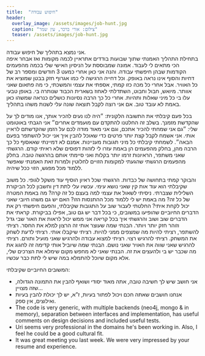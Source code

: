 ```yaml
---
title:  "חיפוש עבודה"
header:
  overlay_image: /assets/images/job-hunt.jpg
  caption: "צילום: אורי ברכר, עין שמר"
  teaser: /assets/images/job-hunt.jpg
---
```

<!--more-->
אני נמצא בתהליך של חיפוש עבודה.  
בתחילת התהליך האמנתי שתוך שבועות בודדים אתראיין לכמה מקומות ואז אבחר איפה הכי מתאים לי לעבוד.
אמונה שמבוססת על הניסיון האישי שלי בכמה מהפעמים הקודמות שבהן חיפשתי עבודה.
והנה אני כאן אחרי כמעט 3 חודשים ומספר רב של דחיות והסוף אינו נראה באופק.
וכל דחייה הרגישה לי כמו אגרוף חזק בבטן שמוציא את כל האוויר.
אבל אחרי כל מכה כזו קמתי, אספתי את עצמי והמשכתי, כי מה פתאום שאני אוותר.
מיואש, חבול וחבוט, השתדלתי לאחוז בשארית הכבוד שנותרה בי.
באופן טבעי עלו בי כל מיני שאלות ותהיות.
אחרי כל כך הרבה נסיונות כושלים כנראה שמשהו כאן באמת לא עובד טוב.
אם אני רוצה לקבל תוצאה שונה עלי לשנות משהו בתהליך.

בכל פעם קיבלתי את התשובה הלקונית: ״היה לנו נעים להכיר אותך, אנו מודים לך על שהקדשת מזמנך.
בשלב זה החלטנו להתקדם עם מועמדים אחרים״ אני הגבתי באוטומט שלי: ״גם אני שמחתי להכיר אתכם, וגם אני מאוד מודה לכם על הזמן שהקדשתם לראיין אותי.
אני אשמח לקבל קצת יותר פרטים כדי שאוכל להבין איך אני יכול להשתפר בפעם הבאה״.
לשמחתי קיבלתי כל מיני תגובות מעניינות.
אמנם לא דמיינתי שאאסוף כל כך הרבה מהן, בחלק מהפעמים הן באמת עזרו לי לזהות דפוסים שלא ראיתי קודם.
הרגשתי שאני משתפר, הראיונות זרמו יותר בקלות ואני סיימתי אותם בהרגשה טובה.
בחלק מהפעמים הרגשתי שהגעתי למקומות הזויים לחלוטין ולמרות זאת האמנתי שאפשר ללמוד מכל מפגש, הזוי ככל שיהיה.

והבוקר קמתי בתחושה של כבדות.
הרגשתי שכל ראיון הוסיף עוד משקל לגופי.
כל משוב שקיבלתי הוא עוד אות קין שאני נושא עימי.
עכשיו עלי לתת דין וחשבון לכל הביקורת השלילית שצברתי.
ניסיתי לשאול את עצמי למה בעצם כל זה קרה? מה באמת המטרה של כל זה?
מה באמת יש לי ללמוד מכל ההתנסות הזו? האם יש גם משהו חיובי שאני יכול לקחת איתי?
החלטתי לעבור שוב על התגובות שקיבלתי, והפעם חיפשתי רק את הדברים החיוביים שהופיעו במשובים,
כי בכל דבר יש גם טוב, אפילו בביקורת.
קראתי את הדברים שוב ושוב והרגשתי איך בכל קריאה אני ממש יכול לראות את האור שבי גדל וזוהר חזק יותר ויותר.
הבנתי שמה שעוצר אותי זה הרצון למלא את החסר. רציתי להשתפר, רציתי להיות מה שמצפים ממני להיות.
רציתי שיקבלו אותי. רציתי לדעת לשחק את המשחק. רציתי להרגיש רצוי.
רציתי למצוא עבודה ולהרגיש שאני מועיל ותורם. רציתי להרגיש שאני שווה את האויר שאני נושם.
הבנתי שמה שיוביל אותי קדימה זה לחגוג את מה שכבר יש בי ולהעצים את זה.
הבנתי שאני לא מחפש מקום שימלא את הצרכים שלי, אלא מקום שיוכל להתמלא במה שיש לי לתת כבר עכשיו.

המשובים החיוביים שקיבלתי:

- אני חושב שיש לך חשיבה טובה, אתה מאוד יסודי ושואף להבין את התמונה הגדולה, שזה מצויין...
- אנחנו חושבים שאתה חכם ויכול לפתור בעיות, ז”א, יש לך יכולת להבין בעיות ואילוצים, אין ספק.
- The code is very generic, with multiple backends (neo4j, mongo & in memory),
separation between interfaces and implementation,
has useful comments on design decisions and included useful tests.
- Uri seems very professional in the domains he's been working in.
Also, I feel he could be a good cultural fit.
- It was great meeting you last week. We were very impressed by your resume and experience.
